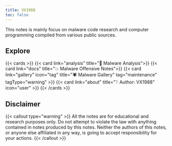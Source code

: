 ```yaml
---
title: VX1988
toc: false
---
```


This notes is mainly focus on malware code research and computer programming compiled from various public sources. 

## Explore

{{< cards >}}
  {{< card link="analysis" title="🔵 Malware Analysis">}}
  {{< card link="docs" title="💥 Malware Offensive Notes">}}
  {{< card link="gallery" icon="tag" title="🕷️ Malware Gallery" tag="maintenance" tagType="warning" >}}
  {{< card link="about" title="❔ Author: VX1988" icon="user" >}}
{{< /cards >}} 

## Disclaimer

{{< callout type="warning" >}}
  All the notes are for educational and research purposes only. Do not attempt to violate the law with anything contained in notes produced by this notes. Neither the authors of this notes, or anyone else affiliated in any way, is going to accept responsibility for your actions.
{{< /callout >}}
